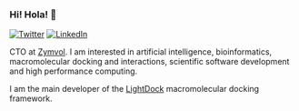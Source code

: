 ### Hi! Hola! 👋

<a href="https://twitter.com/br_jimenez"><img alt="Twitter" src="https://img.shields.io/badge/Twitter%20-%231DA1F2.svg?&style=flat-square&logo=Twitter&logoColor=white"/></a> <a href="https://www.linkedin.com/in/brianjimenez/"><img alt="LinkedIn" src="https://img.shields.io/badge/LinkedIn%20-%230077B5.svg?&style=flat-square&logo=linkedin&logoColor=white"/></a>

CTO at [Zymvol](https://zymvol.com/). I am interested in artificial intelligence, bioinformatics, macromolecular docking and interactions, scientific software development and high performance computing.

I am the main developer of the [LightDock](https://github.com/lightdock) macromolecular docking framework.

